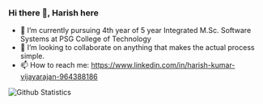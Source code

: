 ### Hi there 👋, Harish here

- 🌱 I’m currently pursuing 4th year of 5 year Integrated M.Sc. Software Systems at PSG College of Technology
- 👯 I’m looking to collaborate on anything that makes the actual process simple.
- 📫 How to reach me: https://www.linkedin.com/in/harish-kumar-vijayarajan-964388186
<img align="left" alt="Github Statistics" src="https://github-readme-stats.vercel.app/api?username=Harishkumar01&show_icons=true&hide_border=true&include_all_commits=true&count_private=true" />


